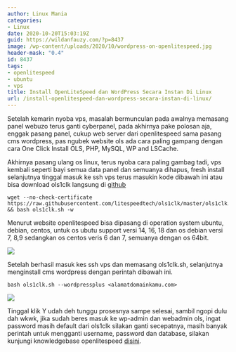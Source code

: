 ```yaml
---
author: Linux Mania
categories:
- Linux
date: 2020-10-20T15:03:19Z
guid: https://wildanfauzy.com/?p=8437
image: /wp-content/uploads/2020/10/wordpress-on-openlitespeed.jpg
header-mask: "0.4"
id: 8437
tags:
- openlitespeed
- ubuntu
- vps
title: Install OpenLiteSpeed dan WordPress Secara Instan Di Linux
url: /install-openlitespeed-dan-wordpress-secara-instan-di-linux/
---
```


Setelah kemarin nyoba vps, masalah bermunculan pada awalnya memasang panel webuzo terus ganti cyberpanel, pada akhirnya pake polosan aja, enggak pasang panel, cukup web server dari openlitespeed sama pasang cms wordpress, pas ngubek website ols ada cara paling gampang dengan cara One Click Install OLS, PHP, MySQL, WP and LSCache.

Akhirnya pasang ulang os linux, terus nyoba cara paling gambag tadi, vps kembali seperti bayi semua data panel dan semuanya dihapus, fresh install selanjutnya tinggal masuk ke ssh vps terus masukin kode dibawah ini atau bisa download ols1clk langsung di <a href="https://raw.githubusercontent.com/litespeedtech/ols1clk/master/ols1clk.sh" target="_blank" rel="noreferrer noopener">github</a>

    wget --no-check-certificate https://raw.githubusercontent.com/litespeedtech/ols1clk/master/ols1clk.sh && bash ols1clk.sh -w

Menurut website openlitespeed bisa dipasang di operation system ubuntu, debian, centos, untuk os ubutu support versi 14, 16, 18 dan os debian versi 7, 8,9 sedangkan os centos veris 6 dan 7, semuanya dengan os 64bit.

![](https://i0.wp.com/wildanfauzy.com/wp-content/uploads/2020/10/ols.jpg?resize=768%2C432&ssl=1)

Setelah berhasil masuk kes ssh vps dan memasang ols1clk.sh, selanjutnya menginstall cms wordpress dengan perintah dibawah ini.

    bash ols1clk.sh --wordpressplus <alamatdomainkamu.com>

![](https://i2.wp.com/wildanfauzy.com/wp-content/uploads/2020/10/Wordpressplus.png?resize=768%2C376&ssl=1)

Tinggal klik Y udah deh tunggu prosesnya sampe selesai, sambil ngopi dulu dah wkwk, jika sudah beres masuk ke wp-admin dan webadmin ols, ingat password masih default dari ols1clk silakan ganti secepatnya, masih banyak perintah untuk mengganti username, password dan database, silakan kunjungi knowledgebase openlitespeed <a href="https://openlitespeed.org/kb/1-click-install/#Options" target="_blank" rel="noreferrer noopener">disini</a>.